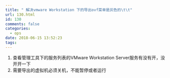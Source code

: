 ```yaml
---
title: " 解决vmware Workstation 下的导出ovf菜单是灰色的\t\t"
url: 130.html
id: 130
comments: false
categories:
  - ops
date: 2018-06-15 13:52:23
tags:
---
```


1.  查看管理工具下的服务列表的VMware Workstation Server服务有没有开，没开开一下
2.  需要导出的虚拟机必须关机，不能暂停或者运行